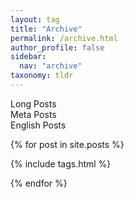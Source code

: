 ```yaml
---
layout: tag
title: "Archive"
permalink: /archive.html
author_profile: false
sidebar:
  nav: "archive"
taxonomy: tldr
---
```


<div class="container">
<div class="notice--warning item">Long Posts</div>
<div class="notice--danger item">Meta Posts</div>
<div class="notice--success item">English Posts</div>
</div>

{% for post in site.posts  %}

{% include tags.html %}

{% endfor %}
